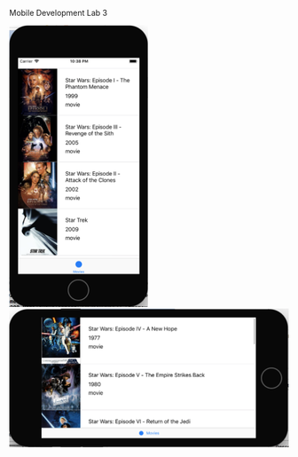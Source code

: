Mobile Development
Lab 3

<img src="https://github.com/Jusarine/MobileDevelopmentLab3/blob/master/MobileDevelopment/Screens/Screen%20Shot%202020-11-07%20at%2022.38.20.png" width="250"/>
<img src="https://github.com/Jusarine/MobileDevelopmentLab3/blob/master/MobileDevelopment/Screens/Screen%20Shot%202020-11-07%20at%2022.38.36.png" height="250"/>
